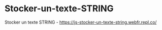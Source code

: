 # Stocker-un-texte-STRING
Stocker un texte STRING - https://js-stocker-un-texte-string.webfr.repl.co/
